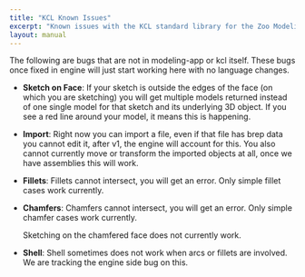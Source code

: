 ```yaml
---
title: "KCL Known Issues"
excerpt: "Known issues with the KCL standard library for the Zoo Modeling App."
layout: manual
---
```


The following are bugs that are not in modeling-app or kcl itself. These bugs
once fixed in engine will just start working here with no language changes.

- **Sketch on Face**: If your sketch is outside the edges of the face (on which you
    are sketching) you will get multiple models returned instead of one single
    model for that sketch and its underlying 3D object.
    If you see a red line around your model, it means this is happening.

- **Import**: Right now you can import a file, even if that file has brep data
    you cannot edit it, after v1, the engine will account for this. You also cannot
    currently move or transform the imported objects at all, once we have assemblies
    this will work.

- **Fillets**: Fillets cannot intersect, you will get an error. Only simple fillet
    cases work currently.

- **Chamfers**: Chamfers cannot intersect, you will get an error. Only simple
    chamfer cases work currently.

    Sketching on the chamfered face does not currently work.

- **Shell**: Shell sometimes does not work when arcs or fillets are involved.
    We are tracking the engine side bug on this.
